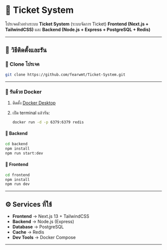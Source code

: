 # 🎤 Ticket System

โปรเจคตัวอย่างระบบ **Ticket System** (ระบบจัดการ Ticket)
**Frontend (Next.js + TailwindCSS)** และ **Backend (Node.js + Express + PostgreSQL + Redis)**

---

## 🚀 วิธีติดตั้งและรัน

### 🔹 Clone โปรเจค

```bash
git clone https://github.com/fearwmt/Ticket-System.git
```

---

### 🔹 รันด้วย Docker

1. ติดตั้ง [Docker Desktop](https://www.docker.com/products/docker-desktop)
2. เปิด terminal แล้วรัน:

   ```bash
   docker run -d -p 6379:6379 redis
   ```

#### 📌 Backend

```bash
cd backend
npm install
npm run start:dev
```

#### 📌 Frontend

```bash
cd frontend
npm install
npm run dev
```

---

## ⚙️ Services ที่ใช้

* **Frontend** → Next.js 13 + TailwindCSS
* **Backend** → Node.js (Express)
* **Database** → PostgreSQL
* **Cache** → Redis
* **Dev Tools** → Docker Compose

---


